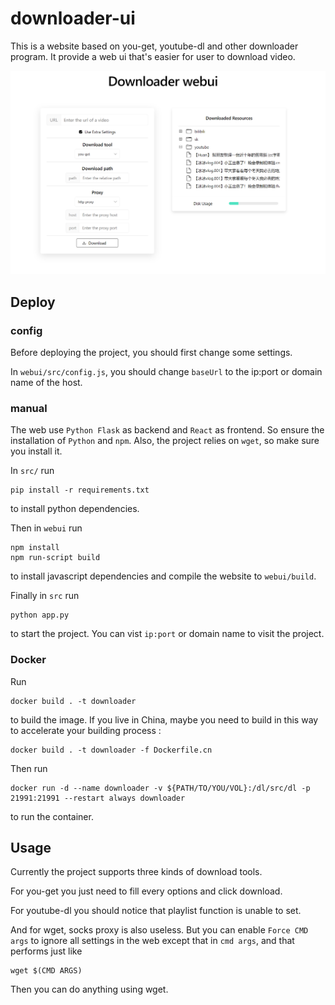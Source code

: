 # downloader-ui
This is a website based on you-get, youtube-dl and other downloader program. It provide a web ui that's easier for user to download video.

![app](./doc/app.png)

## Deploy
### config
Before deploying the project, you should first change some settings.

In ```webui/src/config.js```, you should change ```baseUrl``` to the ip:port or domain name of the host.

### manual
The web use ```Python Flask``` as backend and ```React``` as frontend. So ensure the installation of ```Python``` and  ```npm```. Also, the project relies on ```wget```, so make sure you install it.

In ```src/``` run 
```
pip install -r requirements.txt
```
to install python dependencies.

Then in ```webui``` run 
```
npm install
npm run-script build
```
to install javascript dependencies and compile the website to ```webui/build```.

Finally in ```src``` run 
```
python app.py
```
to start the project. You can vist ```ip:port``` or domain name to visit the project.

### Docker
Run 
```
docker build . -t downloader
```
to build the image. If you live in China, maybe you need to build in this way to accelerate your building process :
```
docker build . -t downloader -f Dockerfile.cn
```

Then run
```
docker run -d --name downloader -v ${PATH/TO/YOU/VOL}:/dl/src/dl -p 21991:21991 --restart always downloader
```
to run the container.

## Usage
Currently the project supports three kinds of download tools. 

For you-get you just need to fill every options and click download.

For youtube-dl you should notice that playlist function is unable to set.

And for wget, socks proxy is also useless. But you can enable ```Force CMD args``` to ignore all settings in the web except that in ```cmd args```, and that performs just like 
```
wget $(CMD ARGS)
```
Then you can do anything using wget.
